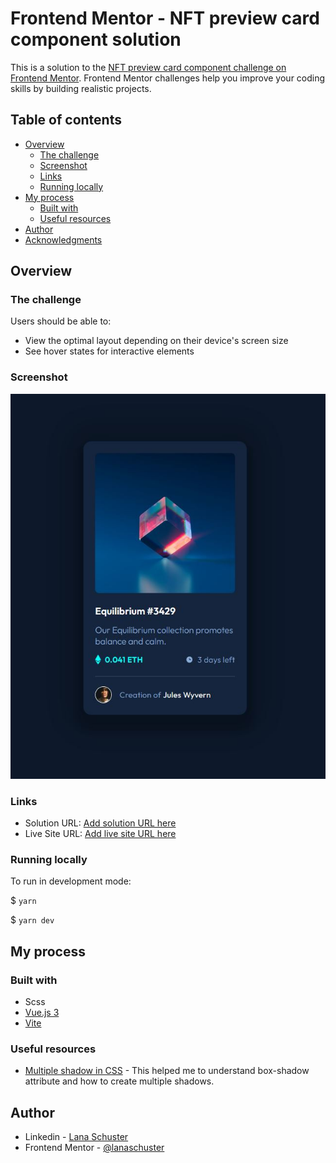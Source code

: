 # Frontend Mentor - NFT preview card component solution

This is a solution to the [NFT preview card component challenge on Frontend Mentor](https://www.frontendmentor.io/challenges/nft-preview-card-component-SbdUL_w0U). Frontend Mentor challenges help you improve your coding skills by building realistic projects. 

## Table of contents

- [Overview](#overview)
  - [The challenge](#the-challenge)
  - [Screenshot](#screenshot)
  - [Links](#links)
  - [Running locally](#running)
- [My process](#my-process)
  - [Built with](#built-with)
  - [Useful resources](#useful-resources)
- [Author](#author)
- [Acknowledgments](#acknowledgments)


## Overview

### The challenge

Users should be able to:

- View the optimal layout depending on their device's screen size
- See hover states for interactive elements

### Screenshot

![](./screenshot.jpg)

### Links

- Solution URL: [Add solution URL here](https://your-solution-url.com)
- Live Site URL: [Add live site URL here](https://your-live-site-url.com)

### Running locally

To run in development mode:

$ ```yarn```

$ ```yarn dev```

## My process

### Built with

- Scss
- [Vue.js 3](https://vuejs.org/)
- [Vite](https://vitejs.dev/)


### Useful resources

- [Multiple shadow in CSS](https://www.entheosweb.com/tutorials/css/multiple_shadows.asp) - This helped me to understand box-shadow attribute and how to create multiple shadows.

## Author

- Linkedin - [Lana Schuster](linkedin.com/in/lana-schuster-48b896195/)
- Frontend Mentor - [@lanaschuster](https://www.frontendmentor.io/profile/lanaschuster)

